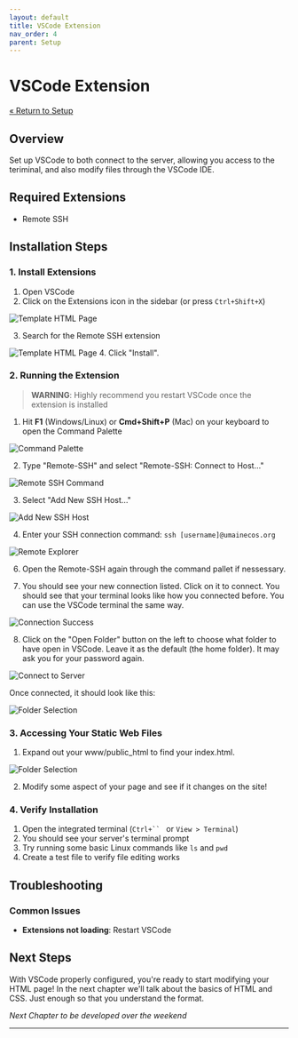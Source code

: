 ```yaml
---
layout: default
title: VSCode Extension
nav_order: 4
parent: Setup
---
```


# VSCode Extension

[&laquo; Return to Setup](index.md)

## Overview

Set up VSCode to both connect to the server, allowing you access to the teriminal, and also modify files through the VSCode IDE.

## Required Extensions

- Remote SSH

## Installation Steps

### 1. Install Extensions

1. Open VSCode
2. Click on the Extensions icon in the sidebar (or press `Ctrl+Shift+X`)

![Template HTML Page](../images/VSCodeExtensionButton.png)

3. Search for the Remote SSH extension

![Template HTML Page](../images/remoteSSHExtension.png)
4. Click "Install".

### 2. Running the Extension

> **WARNING**: Highly recommend you restart VSCode once the extension is installed

1. Hit **F1** (Windows/Linux) or **Cmd+Shift+P** (Mac) on your keyboard to open the Command Palette

![Command Palette](../images/F1RemoteButton.png)

2. Type "Remote-SSH" and select "Remote-SSH: Connect to Host..."

![Remote SSH Command](../images/remoteSSHExtension.png)

3. Select "Add New SSH Host..."

![Add New SSH Host](../images/newSSHHost.png)

4. Enter your SSH connection command: `ssh [username]@umainecos.org`

![Remote Explorer](../images/extensionSSH.png)


6. Open the Remote-SSH again through the command pallet if nessessary.

7. You should see your new connection listed. Click on it to connect. You should see that your terminal looks like how you connected before. You can use the VSCode terminal the same way.

![Connection Success](../images/extensionConnected.png)

8. Click on the "Open Folder" button on the left to choose what folder to have open in VSCode. Leave it as the default (the home folder). It may ask you for your password again.

![Connect to Server](../images/folderClick.png)

Once connected, it should look like this:

![Folder Selection](../images/folderConnectSuccess.png)

### 3. Accessing Your Static Web Files

1. Expand out your www/public_html to find your index.html.

![Folder Selection](../images/accessIndexHTML.png)

2. Modify some aspect of your page and see if it changes on the site!

### 4. Verify Installation

1. Open the integrated terminal (`Ctrl+`` ` or `View > Terminal`)
2. You should see your server's terminal prompt
3. Try running some basic Linux commands like `ls` and `pwd`
4. Create a test file to verify file editing works

## Troubleshooting

### Common Issues

- **Extensions not loading**: Restart VSCode


## Next Steps

With VSCode properly configured, you're ready to start modifying your HTML page! In the next chapter we'll talk about the basics of HTML and CSS. Just enough so that you understand the format.

*Next Chapter to be developed over the weekend*

---

